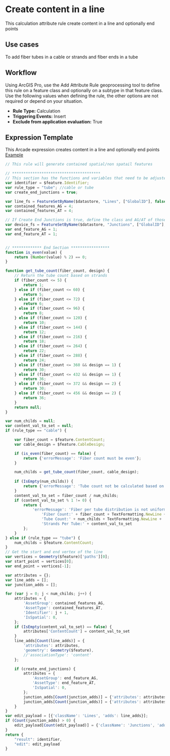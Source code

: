 # Create content in a line

This calculation attribute rule create content in a line and optionally end points

## Use cases

To add fiber tubes in a cable or strands and fiber ends in a tube

## Workflow

Using ArcGIS Pro, use the Add Attribute Rule geoprocessing tool to define this rule on a feature class and optionally on a subtype in that feature class.  Use the following values when defining the rule, the other options are not required or depend on your situation.
  
  - **Rule Type:** Calculation
  - **Triggering Events:** Insert
  - **Exclude from application evaluation:** True


## Expression Template

This Arcade expression creates content in a line and optionally end points [Example](./CreateStrandFiberContent.zip)

```js
// This rule will generate contained spatial/non spatail features

// ***************************************
// This section has the functions and variables that need to be adjusted based on your implementation
var identifier = $feature.Identifier;
var rule_type = "tube"; //cable or tube
var create_end_junctions = true;

var line_fs = FeatureSetByName($datastore, "Lines", ["GlobalID"], false);
var contained_features_AG = 4;
var contained_features_AT = 4;

// If Create End Junctions is true, define the class and AG/AT of those below
var device_fs = FeatureSetByName($datastore, "Junctions", ["GlobalID"], false);
var end_feature_AG = 1;
var end_feature_AT = 1;


// ************* End Section *****************
function is_even(value) {
    return (Number(value) % 2) == 0;
}

function get_tube_count(fiber_count, design) {
    // Return the tube count based on strands
    if (fiber_count <= 5) {
        return 1;
    } else if (fiber_count <= 60) {
        return 5;
    } else if (fiber_count <= 72) {
        return 6;
    } else if (fiber_count <= 96) {
        return 8;
    } else if (fiber_count <= 120) {
        return 10;
    } else if (fiber_count <= 144) {
        return 12;
    } else if (fiber_count <= 216) {
        return 18;
    } else if (fiber_count <= 264) {
        return 22;
    } else if (fiber_count <= 288) {
        return 24;
    } else if (fiber_count <= 360 && design == 1) {
        return 30;
    } else if (fiber_count <= 432 && design == 1) {
        return 36;
    } else if (fiber_count <= 372 && design == 2) {
        return 30;
    } else if (fiber_count <= 456 && design == 2) {
        return 36;
    }
    return null;
}

var num_childs = null;
var content_val_to_set = null;
if (rule_type == "cable") {

    var fiber_count = $feature.ContentCount;
    var cable_design = $feature.CableDesign;

    if (is_even(fiber_count) == false) {
        return {'errorMessage': 'Fiber count must be even'};
    }

    num_childs = get_tube_count(fiber_count, cable_design);
    
    if (IsEmpty(num_childs)) {
        return {'errorMessage': 'Tube count not be calculated based on the design and fiber count'};
    }
    content_val_to_set = fiber_count / num_childs;
    if (content_val_to_set % 1 != 0) {
        return {
            'errorMessage': 'Fiber per tube distribution is not uniform: ' +
                'Fiber Count:' + fiber_count + TextFormatting.NewLine +
                'Tube Count:' + num_childs + TextFormatting.NewLine +
                'Strands Per Tube:' + content_val_to_set
        };
    }
} else if (rule_type == "tube") {
    num_childs = $feature.ContentCount;
}
// Get the start and end vertex of the line
var vertices = Geometry($feature)['paths'][0];
var start_point = vertices[0];
var end_point = vertices[-1];

var attributes = {};
var line_adds = [];
var junction_adds = [];

for (var j = 0; j < num_childs; j++) {
    attributes = {
        'AssetGroup': contained_features_AG,
        'AssetType': contained_features_AT,
        'Identifier': j + 1,
        'IsSpatial': 0,
    };
    if (IsEmpty(content_val_to_set) == false) {
        attributes['ContentCount'] = content_val_to_set
    }
    line_adds[Count(line_adds)] = {
        'attributes': attributes,
        'geometry': Geometry($feature),
        //'associationType': 'content'
    };

    if (create_end_junctions) {
        attributes = {
            'AssetGroup': end_feature_AG,
            'AssetType': end_feature_AT,
            'IsSpatial': 0,
        };
        junction_adds[Count(junction_adds)] = {'attributes': attributes, 'geometry': Point(start_point)};
        junction_adds[Count(junction_adds)] = {'attributes': attributes, 'geometry': Point(end_point)};
    }
}
var edit_payload = [{'className': 'Lines', 'adds': line_adds}];
if (Count(junction_adds) > 0) {
    edit_payload[Count(edit_payload)] = {'className': 'Junctions', 'adds': junction_adds}
}
return {
    "result": identifier,
    "edit": edit_payload
}
```
